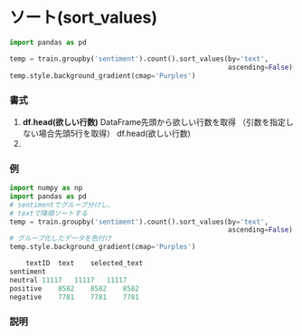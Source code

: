 # ソート(sort_values)

```python
import pandas as pd

temp = train.groupby('sentiment').count().sort_values(by='text',
                                                      ascending=False)
temp.style.background_gradient(cmap='Purples')
```

### 書式

1. <b>df.head(欲しい行数)</b>
DataFrame先頭から欲しい行数を取得
（引数を指定しない場合先頭5行を取得）
df.head(欲しい行数)
1. 

### 例

```python
import numpy as np
import pandas as pd
# sentimentでグループ分けし、
# textで降順ソートする
temp = train.groupby('sentiment').count().sort_values(by='text',
                                                      ascending=False)
# グループ化したデータを色付け
temp.style.background_gradient(cmap='Purples')
```

```python
	textID	text	selected_text
sentiment			
neutral	11117	11117	11117
positive	8582	8582	8582
negative	7781	7781	7781
```

### 説明
